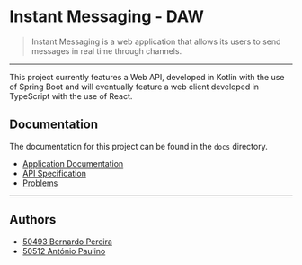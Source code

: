# Instant Messaging - DAW

> Instant Messaging is a web application that allows its users to send messages in real time through channels.

---

This project currently features a Web API, developed in Kotlin with the use of Spring Boot 
and will eventually feature a web client developed in TypeScript with the use of React.

## Documentation

The documentation for this project can be found in the `docs` directory.
- [Application Documentation](docs/README.md)
- [API Specification](docs/instant-messaging-api-spec.yml)
- [Problems](docs/problems)
---

## Authors

- [50493 Bernardo Pereira](https://github.com/BernardoPe)
- [50512 António Paulino](https://github.com/antonio-paulino)